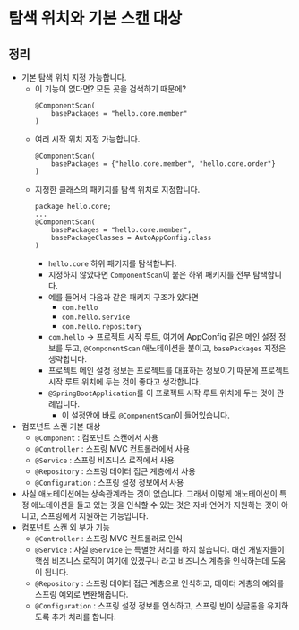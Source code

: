 # 탐색 위치와 기본 스캔 대상

## 정리

- 기본 탐색 위치 지정 가능합니다.
  - 이 기능이 없다면? 모든 곳을 검색하기 때문에?
    ```
    @ComponentScan(
        basePackages = "hello.core.member"
    )
    ```
  - 여러 시작 위치 지정 가능합니다.
    ```
    @ComponentScan(
        basePackages = {"hello.core.member", "hello.core.order"}
    )
    ```
  - 지정한 클래스의 패키지를 탐색 위치로 지정합니다.
    ```
    package hello.core;
    ...
    @ComponentScan(
        basePackages = "hello.core.member",
        basePackageClasses = AutoAppConfig.class
    )
    ```
    - `hello.core` 하위 패키지를 탐색합니다.
    - 지정하지 않았다면 `ComponentScan`이 붙은 하위 패키지를 전부 탐색합니다.
    - 예를 들어서 다음과 같은 패키지 구조가 있다면
      - `com.hello`
      - `com.hello.service`
      - `com.hello.repository`
    - `com.hello` -> 프로젝트 시작 루트, 여기에 AppConfig 같은 메인 설정 정보를 두고, `@ComponentScan` 애노테이션을 붙이고, `basePackages` 지정은 생략합니다.
    - 프로젝트 메인 설정 정보는 프로젝트를 대표하는 정보이기 때문에 프로젝트 시작 루트 위치에 두는 것이 좋다고 생각합니다.
    - `@SpringBootApplication`를 이 프로젝트 시작 루트 위치에 두는 것이 관례입니다.
      - 이 설정안에 바로 `@ComponentScan`이 들어있습니다.
- 컴포넌트 스캔 기본 대상
  - `@Component` : 컴포넌트 스캔에서 사용
  - `@Controller` : 스프링 MVC 컨트롤러에서 사용
  - `@Service` : 스프링 비즈니스 로직에서 사용
  - `@Repository` : 스프링 데이터 접근 계층에서 사용
  - `@Configuration` : 스프링 설정 정보에서 사용
- 사실 애노테이션에는 상속관계라는 것이 없습니다. 그래서 이렇게 애노테이션이 특정 애노테이션을 들고 있는 것을 인식할 수 있는 것은 자바 언어가 지원하는 것이 아니고, 스프링에서 지원하는 기능입니다.
- 컴포넌트 스캔 외 부가 기능
  - `@Controller` : 스프링 MVC 컨트롤러로 인식
  - `@Service` : 사실 `@Service` 는 특별한 처리를 하지 않습니다. 대신 개발자들이 핵심 비즈니스 로직이 여기에 있겠구나 라고 비즈니스 계층을 인식하는데 도움이 됩니다.
  - `@Repository` : 스프링 데이터 접근 계층으로 인식하고, 데이터 계층의 예외를 스프링 예외로 변환해줍니다.
  - `@Configuration` : 스프링 설정 정보를 인식하고, 스프링 빈이 싱글톤을 유지하도록 추가 처리를 합니다.
